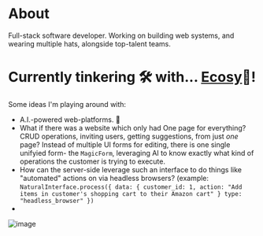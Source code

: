 # About
Full-stack software developer. Working on building web systems, and wearing multiple hats, alongside top-talent teams.

# Currently tinkering 🛠️ with... [Ecosy](https://github.com/john-diaz/ecosy)🍃!
Some ideas I'm playing around with:
 - A.I.-powered web-platforms. 🤖
 - What if there was a website which only had One page for everything? CRUD operations, inviting users, getting suggestions, from just *one* page? Instead of multiple UI forms for editing, there is one single unifyied form- the `MagicForm`, leveraging AI to know exactly what kind of operations the customer is trying to execute.
 - How can the server-side leverage such an interface to do things like "automated" actions on via headless browsers? (example: `NaturalInterface.process({ data: { customer_id: 1, action: "Add items in customer's shopping cart to their Amazon cart" } type: "headless_browser" })`
 - 
![image](https://github.com/john-diaz/john-diaz/assets/30275860/ebecb02e-1e0e-42cc-910f-b07655de689d)
